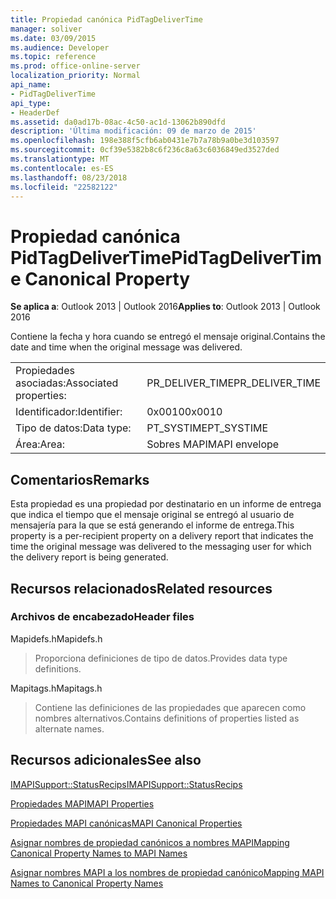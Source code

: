 ```yaml
---
title: Propiedad canónica PidTagDeliverTime
manager: soliver
ms.date: 03/09/2015
ms.audience: Developer
ms.topic: reference
ms.prod: office-online-server
localization_priority: Normal
api_name:
- PidTagDeliverTime
api_type:
- HeaderDef
ms.assetid: da0ad17b-08ac-4c50-ac1d-13062b890dfd
description: 'Última modificación: 09 de marzo de 2015'
ms.openlocfilehash: 198e388f5cfb6ab0431e7b7a78b9a0be3d103597
ms.sourcegitcommit: 0cf39e5382b8c6f236c8a63c6036849ed3527ded
ms.translationtype: MT
ms.contentlocale: es-ES
ms.lasthandoff: 08/23/2018
ms.locfileid: "22582122"
---
```

# <a name="pidtagdelivertime-canonical-property"></a><span data-ttu-id="1afaa-103">Propiedad canónica PidTagDeliverTime</span><span class="sxs-lookup"><span data-stu-id="1afaa-103">PidTagDeliverTime Canonical Property</span></span>

  
  
<span data-ttu-id="1afaa-104">**Se aplica a**: Outlook 2013 | Outlook 2016</span><span class="sxs-lookup"><span data-stu-id="1afaa-104">**Applies to**: Outlook 2013 | Outlook 2016</span></span> 
  
<span data-ttu-id="1afaa-105">Contiene la fecha y hora cuando se entregó el mensaje original.</span><span class="sxs-lookup"><span data-stu-id="1afaa-105">Contains the date and time when the original message was delivered.</span></span> 
  
|||
|:-----|:-----|
|<span data-ttu-id="1afaa-106">Propiedades asociadas:</span><span class="sxs-lookup"><span data-stu-id="1afaa-106">Associated properties:</span></span>  <br/> |<span data-ttu-id="1afaa-107">PR_DELIVER_TIME</span><span class="sxs-lookup"><span data-stu-id="1afaa-107">PR_DELIVER_TIME</span></span>  <br/> |
|<span data-ttu-id="1afaa-108">Identificador:</span><span class="sxs-lookup"><span data-stu-id="1afaa-108">Identifier:</span></span>  <br/> |<span data-ttu-id="1afaa-109">0x0010</span><span class="sxs-lookup"><span data-stu-id="1afaa-109">0x0010</span></span>  <br/> |
|<span data-ttu-id="1afaa-110">Tipo de datos:</span><span class="sxs-lookup"><span data-stu-id="1afaa-110">Data type:</span></span>  <br/> |<span data-ttu-id="1afaa-111">PT_SYSTIME</span><span class="sxs-lookup"><span data-stu-id="1afaa-111">PT_SYSTIME</span></span>  <br/> |
|<span data-ttu-id="1afaa-112">Área:</span><span class="sxs-lookup"><span data-stu-id="1afaa-112">Area:</span></span>  <br/> |<span data-ttu-id="1afaa-113">Sobres MAPI</span><span class="sxs-lookup"><span data-stu-id="1afaa-113">MAPI envelope</span></span>  <br/> |
   
## <a name="remarks"></a><span data-ttu-id="1afaa-114">Comentarios</span><span class="sxs-lookup"><span data-stu-id="1afaa-114">Remarks</span></span>

<span data-ttu-id="1afaa-115">Esta propiedad es una propiedad por destinatario en un informe de entrega que indica el tiempo que el mensaje original se entregó al usuario de mensajería para la que se está generando el informe de entrega.</span><span class="sxs-lookup"><span data-stu-id="1afaa-115">This property is a per-recipient property on a delivery report that indicates the time the original message was delivered to the messaging user for which the delivery report is being generated.</span></span>
  
## <a name="related-resources"></a><span data-ttu-id="1afaa-116">Recursos relacionados</span><span class="sxs-lookup"><span data-stu-id="1afaa-116">Related resources</span></span>

### <a name="header-files"></a><span data-ttu-id="1afaa-117">Archivos de encabezado</span><span class="sxs-lookup"><span data-stu-id="1afaa-117">Header files</span></span>

<span data-ttu-id="1afaa-118">Mapidefs.h</span><span class="sxs-lookup"><span data-stu-id="1afaa-118">Mapidefs.h</span></span>
  
> <span data-ttu-id="1afaa-119">Proporciona definiciones de tipo de datos.</span><span class="sxs-lookup"><span data-stu-id="1afaa-119">Provides data type definitions.</span></span>
    
<span data-ttu-id="1afaa-120">Mapitags.h</span><span class="sxs-lookup"><span data-stu-id="1afaa-120">Mapitags.h</span></span>
  
> <span data-ttu-id="1afaa-121">Contiene las definiciones de las propiedades que aparecen como nombres alternativos.</span><span class="sxs-lookup"><span data-stu-id="1afaa-121">Contains definitions of properties listed as alternate names.</span></span>
    
## <a name="see-also"></a><span data-ttu-id="1afaa-122">Recursos adicionales</span><span class="sxs-lookup"><span data-stu-id="1afaa-122">See also</span></span>



[<span data-ttu-id="1afaa-123">IMAPISupport::StatusRecips</span><span class="sxs-lookup"><span data-stu-id="1afaa-123">IMAPISupport::StatusRecips</span></span>](imapisupport-statusrecips.md)


[<span data-ttu-id="1afaa-124">Propiedades MAPI</span><span class="sxs-lookup"><span data-stu-id="1afaa-124">MAPI Properties</span></span>](mapi-properties.md)
  
[<span data-ttu-id="1afaa-125">Propiedades MAPI canónicas</span><span class="sxs-lookup"><span data-stu-id="1afaa-125">MAPI Canonical Properties</span></span>](mapi-canonical-properties.md)
  
[<span data-ttu-id="1afaa-126">Asignar nombres de propiedad canónicos a nombres MAPI</span><span class="sxs-lookup"><span data-stu-id="1afaa-126">Mapping Canonical Property Names to MAPI Names</span></span>](mapping-canonical-property-names-to-mapi-names.md)
  
[<span data-ttu-id="1afaa-127">Asignar nombres MAPI a los nombres de propiedad canónico</span><span class="sxs-lookup"><span data-stu-id="1afaa-127">Mapping MAPI Names to Canonical Property Names</span></span>](mapping-mapi-names-to-canonical-property-names.md)


